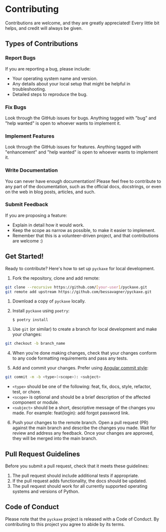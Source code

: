# Contributing

Contributions are welcome, and they are greatly appreciated! Every little bit
helps, and credit will always be given.

## Types of Contributions

### Report Bugs

If you are reporting a bug, please include:

* Your operating system name and version.
* Any details about your local setup that might be helpful in troubleshooting.
* Detailed steps to reproduce the bug.

### Fix Bugs

Look through the GitHub issues for bugs. Anything tagged with "bug" and "help
wanted" is open to whoever wants to implement it.

### Implement Features

Look through the GitHub issues for features. Anything tagged with "enhancement"
and "help wanted" is open to whoever wants to implement it.

### Write Documentation

You can never have enough documentation! Please feel free to contribute to any
part of the documentation, such as the official docs, docstrings, or even
on the web in blog posts, articles, and such.

### Submit Feedback

If you are proposing a feature:

* Explain in detail how it would work.
* Keep the scope as narrow as possible, to make it easier to implement.
* Remember that this is a volunteer-driven project, and that contributions
  are welcome :)

## Get Started!

Ready to contribute? Here's how to set up `pyckaxe` for local development.

1. Fork the repository, clone and add remote:
   
```bash
git clone --recursive https://github.com/[your-user]/pyckaxe.git
git remote add upstream https://github.com/bessavagner/pyckaxe.git
```

1. Download a copy of `pyckaxe` locally.
2. Install `pyckaxe` using `poetry`:

    ```console
    $ poetry install
    ```

3. Use `git` (or similar) to create a branch for local development and make your changes:

```bash
git checkout -b branch_name
```
4. When you're done making changes, check that your changes conform to any code formatting requirements and pass any tests.
   
5. Add and commit your changes. Prefer using [Angular commit style](https://github.com/angular/angular.js/blob/master/DEVELOPERS.md#commit-message-format):

```bash
git commit -m -b <type>(<scope>): <subject>
```
- `<type>` should be one of the following: feat, fix, docs, style, refactor, test, or chore.
- `<scope>` is optional and should be a brief description of the affected component or module.
- `<subject>` should be a short, descriptive message of the changes you made.
    For example: feat(login): add forgot password link.

6. Push your changes to the remote branch.
Open a pull request (PR) against the main branch and describe the changes you made.
Wait for review and address any feedback.
Once your changes are approved, they will be merged into the main branch.



## Pull Request Guidelines

Before you submit a pull request, check that it meets these guidelines:

1. The pull request should include additional tests if appropriate.
2. If the pull request adds functionality, the docs should be updated.
3. The pull request should work for all currently supported operating systems and versions of Python.

## Code of Conduct

Please note that the `pyckaxe` project is released with a
Code of Conduct. By contributing to this project you agree to abide by its terms.
